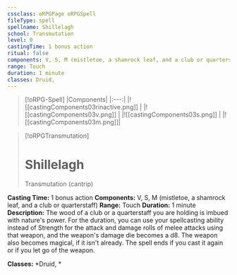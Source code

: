 ```yaml
---
cssclass: oRPGPage oRPGSpell
fileType: spell
spellname: Shillelagh
school: Transmutation
level: 0
castingTime: 1 bonus action
ritual: false
components: V, S, M (mistletoe, a shamrock leaf, and a club or quarterstaff)
range: Touch
duration: 1 minute
classes: Druid,
---
```

> [!oRPG-Spell]
> |Components|
> |:---:|
> |![[castingComponents03rinactive.png]] |
> |![[castingComponents03v.png]] |
> |![[castingComponents03s.png]] |
> |![[castingComponents03m.png]]|

> [!oRPGTransmutation]
>#  Shillelagh
> Transmutation  (cantrip)

**Casting Time:** 1 bonus action
**Components:** V, S, M (mistletoe, a shamrock leaf, and a club or quarterstaff)
**Range:** Touch
**Duration:**  1 minute
**Description:**
The wood of a club or a quarterstaff you are holding is imbued with nature's power. For the duration, you can use your spellcasting ability instead of Strength for the attack and damage rolls of melee attacks using that weapon, and the weapon's damage die becomes a d8. The weapon also becomes magical, if it isn't already. The spell ends if you cast it again or if you let go of the weapon.



**Classes:**  *Druid, *


